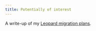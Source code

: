 ```yaml
---
title: Potentially of interest
---
```


A write-up of my [Leopard migration plans](http://www.wincent.com/knowledge-base/Leopard_migration_plans).
